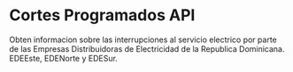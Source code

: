 # Cortes Programados API

Obten informacion sobre las interrupciones al servicio electrico por parte de las Empresas Distribuidoras de Electricidad de la Republica Dominicana. EDEEste, EDENorte y EDESur.
 